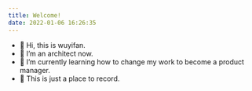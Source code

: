 ```yaml
---
title: Welcome!
date: 2022-01-06 16:26:35
---
```

- 👋 Hi, this is wuyifan.
- 👀 I’m an architect now.
- 🌱 I’m currently learning how to change my work to become a product manager.
- 💞️ This is just a place to record.
